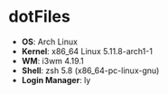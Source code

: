 # dotFiles

- **OS**: Arch Linux
- **Kernel**: x86_64 Linux 5.11.8-arch1-1
- **WM**: i3wm 4.19.1
- **Shell**: zsh 5.8 (x86_64-pc-linux-gnu)
- **Login Manager**: ly
